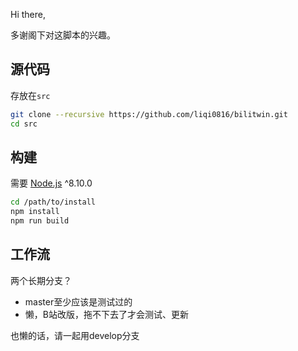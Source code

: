 Hi there,

多谢阁下对这脚本的兴趣。

## 源代码
存放在`src`

```bash
git clone --recursive https://github.com/liqi0816/bilitwin.git
cd src
```

## 构建
需要 [Node.js](https://nodejs.org) ^8.10.0

```bash
cd /path/to/install
npm install
npm run build
```

## 工作流
两个长期分支？

  * master至少应该是测试过的
  * 懒，B站改版，拖不下去了才会测试、更新

也懒的话，请一起用develop分支

